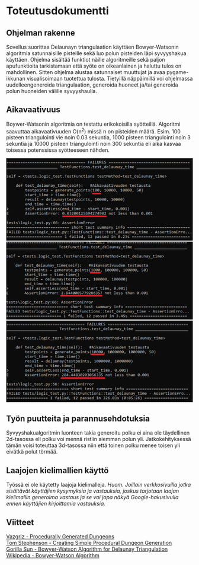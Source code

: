 # Toteutusdokumentti  

## Ohjelman rakenne  

Sovellus suorittaa Delaunayn triangulaation käyttäen Bowyer-Watsonin algoritmia satunnaisille pisteille sekä luo polun pisteiden läpi syvyyshakua käyttäen. Ohjelma sisältää funktiot näille algoritmeille sekä paljon apufunktioita tarkistamaan että syöte on oikeanlainen ja haluttu tulos on mahdollinen. Sitten ohjelma alustaa satunnaiset muuttujat ja avaa pygame-ikkunan visualisoimaan tuotettua tulosta. Tietyillä näppäimillä voi ohjelmassa uudelleengeneroida triangulaation, generoida huoneet ja/tai generoida polun huoneiden välille syvyyshaulla.  


## Aikavaativuus  

Boywer-Watsonin algoritmia on testattu erikokoisilla syötteillä. Algoritmi saavuttaa aikavaativuuden O(n<sup>2</sup>) missä n on pisteiden määrä. Esim. 100 pisteen triangulointi vie noin 0.03 sekuntia, 1000 pisteen triangulointi noin 3 sekuntia ja 10000 pisteen triangulointi noin 300 sekuntia eli aika kasvaa toisessa potenssissa syötteeseen nähden.  

![Sata](https://github.com/anleik/algoharjoitus/blob/main/Dokumentaatio/img/casehundred.png)  
![Tuhat](https://github.com/anleik/algoharjoitus/blob/main/Dokumentaatio/img/casethousand.png)  
![10Tuhat](https://github.com/anleik/algoharjoitus/blob/main/Dokumentaatio/img/casetenthousand.png)  

## Työn puutteita ja parannusehdotuksia  

Syvyyshakualgoritmin luonteen takia generoitu polku ei aina ole täydellinen 2d-tasossa eli polku voi mennä ristiin aiemman polun yli. Jatkokehityksessä tämän voisi toteuttaa 3d-tasossa niin että toinen polku menee toisen yli eivätkä polut törmää.  

## Laajojen kielimallien käyttö  

Työssä ei ole käytetty laajoja kielimalleja. *Huom. Joillain verkkosivuilla jotka sisältävät käyttäjien kysymyksia ja vastauksia, joskus tarjotaan laajan kielimallin generoima vastaus ja se voi jopa näkyä Google-hakusivulla ennen käyttäjien kirjoittamia vastauksia.*  

## Viitteet  
[Vazgriz - Procedurally Generated Dungeons](https://vazgriz.com/119/procedurally-generated-dungeons)  
[Tom Stephenson - Creating Simple Procedural Dungeon Generation](https://www.tomstephensondeveloper.co.uk/post/creating-simple-procedural-dungeon-generation)  
[Gorilla Sun - Bowyer-Watson Algorithm for Delaunay Triangulation](https://www.gorillasun.de/blog/bowyer-watson-algorithm-for-delaunay-triangulation/)  
[Wikipedia - Bowyer-Watson Algorithm](https://en.wikipedia.org/wiki/Bowyer%E2%80%93Watson_algorithm)  
